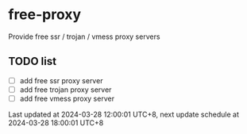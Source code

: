 
# free-proxy
Provide free ssr / trojan / vmess proxy servers


## TODO list
- [ ] add free ssr proxy server
- [ ] add free trojan proxy server
- [ ] add free vmess proxy server

Last updated at 2024-03-28 12:00:01 UTC+8, next update schedule at 2024-03-28 18:00:01 UTC+8

